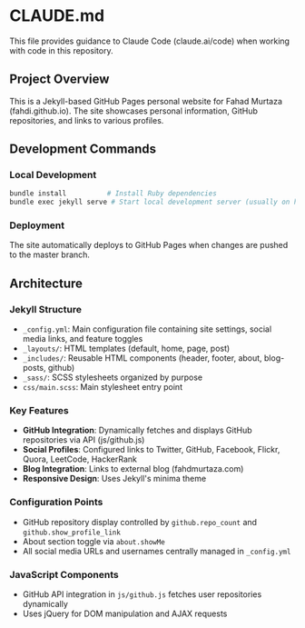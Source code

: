# CLAUDE.md

This file provides guidance to Claude Code (claude.ai/code) when working with code in this repository.

## Project Overview

This is a Jekyll-based GitHub Pages personal website for Fahad Murtaza (fahdi.github.io). The site showcases personal information, GitHub repositories, and links to various profiles.

## Development Commands

### Local Development
```bash
bundle install          # Install Ruby dependencies
bundle exec jekyll serve # Start local development server (usually on http://localhost:4000)
```

### Deployment
The site automatically deploys to GitHub Pages when changes are pushed to the master branch.

## Architecture

### Jekyll Structure
- `_config.yml`: Main configuration file containing site settings, social media links, and feature toggles
- `_layouts/`: HTML templates (default, home, page, post)
- `_includes/`: Reusable HTML components (header, footer, about, blog-posts, github)
- `_sass/`: SCSS stylesheets organized by purpose
- `css/main.scss`: Main stylesheet entry point

### Key Features
- **GitHub Integration**: Dynamically fetches and displays GitHub repositories via API (js/github.js)
- **Social Profiles**: Configured links to Twitter, GitHub, Facebook, Flickr, Quora, LeetCode, HackerRank
- **Blog Integration**: Links to external blog (fahdmurtaza.com)
- **Responsive Design**: Uses Jekyll's minima theme

### Configuration Points
- GitHub repository display controlled by `github.repo_count` and `github.show_profile_link`
- About section toggle via `about.showMe`
- All social media URLs and usernames centrally managed in `_config.yml`

### JavaScript Components
- GitHub API integration in `js/github.js` fetches user repositories dynamically
- Uses jQuery for DOM manipulation and AJAX requests